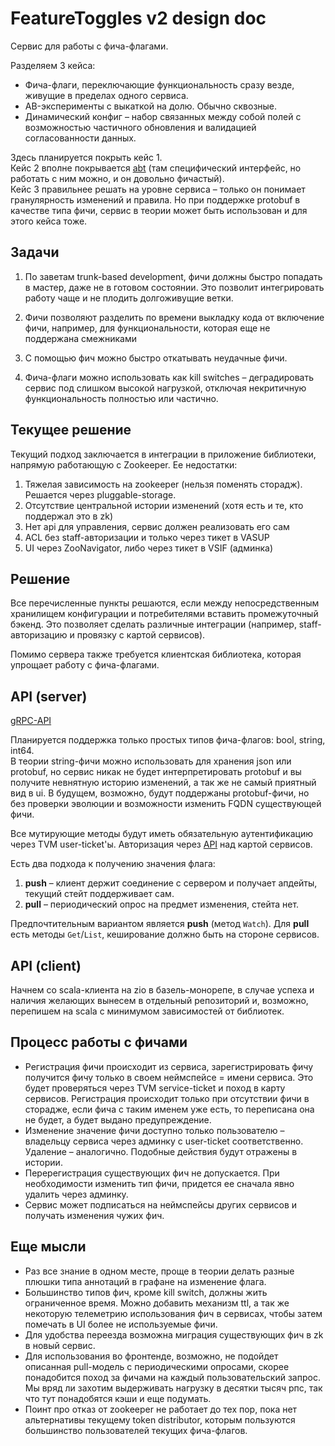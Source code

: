 # FeatureToggles v2 design doc

Сервис для работы с фича-флагами.

Разделяем 3 кейса:

- Фича-флаги, переключающие функциональность сразу везде, живущие в пределах одного сервиса.
- AB-эксперименты с выкаткой на долю. Обычно сквозные.
- Динамический конфиг – набор связанных между собой полей с возможностью частичного обновления и валидацией согласованности данных.

Здесь планируется покрыть кейс 1.  
Кейс 2 вполне покрывается [abt](https://ab.yandex-team.ru/observation) (там специфический интерфейс, но работать с ним можно, и он довольно фичастый).  
Кейс 3 правильнее решать на уровне сервиса – только он понимает гранулярность изменений и правила. Но при поддержке protobuf в качестве типа фичи, сервис в теории может быть использован и для этого кейса тоже.

## Задачи

1) По заветам trunk-based development, фичи должны быстро попадать в мастер, даже не в готовом состоянии. Это позволит интегрировать работу чаще и не плодить долгоживущие ветки.

2) Фичи позволяют разделить по времени выкладку кода от включение фичи, например, для функциональности, которая еще не поддержана смежниками

3) C помощью фич можно быстро откатывать неудачные фичи.

4) Фича-флаги можно использовать как kill switches – деградировать сервис под слишком высокой нагрузкой, отключая некритичную функциональность полностью или частично.


## Текущее решение

Текущий подход заключается в интеграции в приложение библиотеки, напрямую работающую с Zookeeper. Ее недостатки:

1) Тяжелая зависимость на zookeeper (нельзя поменять сторадж). Решается через pluggable-storage.
2) Отсутствие центральной истории изменений (хотя есть и те, кто поддержал это в zk)
3) Нет api для управления, сервис должен реализовать его сам
4) ACL без staff-авторизации и только через тикет в VASUP
5) UI через ZooNavigator, либо через тикет в VSIF (админка)

## Решение

Все перечисленные пункты решаются, если между непосредственным хранилищем конфигурации и потребителями вставить промежуточный бэкенд. Это позволяет сделать различные интеграции (например, staff-авторизацию и провязку с картой сервисов).

Помимо сервера также требуется клиентская библиотека, которая упрощает работу с фича-флагами.

## API (server)

[gRPC-API](https://a.yandex-team.ru/arcadia/classifieds/schema-registry/proto/feature-toggles/api.proto)

Планируется поддержка только простых типов фича-флагов: bool, string, int64.  
В теории string-фичи можно использовать для хранения json или protobuf, но сервис никак не будет интерпретировать protobuf и вы получите невнятную историю изменений, а так же не самый приятный вид в ui.
В будущем, возможно, будут поддержаны protobuf-фичи, но без проверки эволюции и возможности изменить FQDN существующей фичи.

Все мутирующие методы будут иметь обязательную аутентификацию через TVM user-ticket'ы.
Авторизация через [API](https://docs.yandex-team.ru/classifieds-infra/deploy/integration/api) над картой сервисов.

Есть два подхода к получению значения флага:
1) **push** – клиент держит соединение с сервером и получает апдейты, текущий стейт поддерживает сам. 
2) **pull** – периодический опрос на предмет изменения, стейта нет.

Предпочтительным вариантом является **push** (метод `Watch`). Для **pull** есть методы `Get`/`List`, кеширование должно быть на стороне сервисов. 

## API (client)
Начнем со scala-клиента на zio в базель-монорепе, в случае успеха и наличия желающих вынесем в отдельный репозиторий и, возможно, перепишем на scala с минимумом зависимостей от библиотек.

## Процесс работы с фичами
- Регистрация фичи происходит из сервиса, зарегистрировать фичу получится фичу только в своем неймспейсе = имени сервиса. Это будет проверяться через TVM service-ticket и поход в карту сервисов. Регистрация происходит только при отсутствии фичи в сторадже, если фича с таким именем уже есть, то переписана она не будет, а будет выдано предупреждение.
- Изменение значение фичи доступно только пользователю – владельцу сервиса через админку с user-ticket соответственно. Удаление – аналогично. Подобные действия будут отражены в истории.
- Перерегистрация существующих фич не допускается. При необходимости изменить тип фичи, придется ее сначала явно удалить через админку.
- Сервис может подписаться на неймспейсы других сервисов и получать изменения чужих фич.

## Еще мысли
- Раз все знание в одном месте, проще в теории делать разные плюшки типа аннотаций в графане на изменение флага.
- Большинство типов фич, кроме kill switch, должны жить ограниченное время. Можно добавить механизм ttl, а так же некоторую телеметрию использования фич в сервисах, чтобы затем помечать в UI более не используемые фичи.
- Для удобства переезда возможна миграция существующих фич в zk в новый сервис.
- Для использования во фронтенде, возможно, не подойдет описанная pull-модель с периодическими опросами, скорее понадобится поход за фичами на каждый пользовательский запрос. Мы вряд ли захотим выдерживать нагрузку в десятки тысяч рпс, так что тут понадобятся кэши и еще подумать.
- Поинт про отказ от zookeeper не работает до тех пор, пока нет альтернативы текущему token distributor, которым пользуются большинство пользователей текущих фича-флагов.
